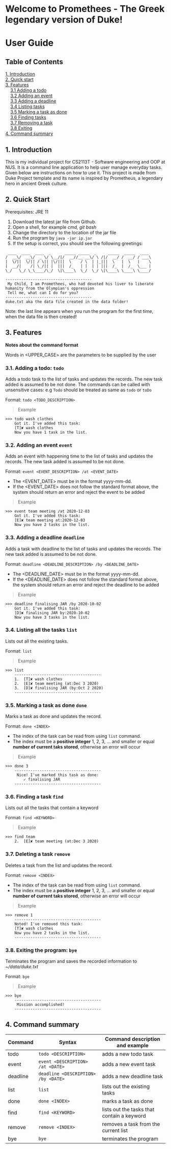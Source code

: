 # Welcome to Promethees - The Greek legendary version of Duke!

# User Guide

## Table of Contents

[1. Introduction](#1-introduction) <br>
[2. Quick start](#2-quick-start) <br>
[3. Features](#3-features) <br>
&nbsp;&nbsp;&nbsp;&nbsp;[3.1 Adding a todo](#31-adding-a-todo-todo) <br>
&nbsp;&nbsp;&nbsp;&nbsp;[3.2 Adding an event](#32-adding-an-event-event) <br>
&nbsp;&nbsp;&nbsp;&nbsp;[3.3 Adding a deadline](#33-adding-a-deadline-deadline) <br>
&nbsp;&nbsp;&nbsp;&nbsp;[3.4 Listing tasks](#34-listing-all-the-tasks-list) <br>
&nbsp;&nbsp;&nbsp;&nbsp;[3.5 Marking a task as done](#35-marking-a-task-as-done-done) <br>
&nbsp;&nbsp;&nbsp;&nbsp;[3.6 Finding tasks](#36-finding-a-task-find) <br>
&nbsp;&nbsp;&nbsp;&nbsp;[3.7 Removing a task](#37-removing-a-task-remove) <br>
&nbsp;&nbsp;&nbsp;&nbsp;[3.8 Exiting](#38-exiting-the-program-bye) <br>
[4. Command summary](#4-command-summary)

## 1. Introduction
This is my individual project for CS2113T - Software engineering and OOP at NUS. It is a command line application to help user manage everyday tasks. Given below are instructions on how to use it. This project is made from Duke Project template and its name is inspired by Prometheus, a legendary hero in ancient Greek culture.

## 2. Quick Start
Prerequisites: JRE 11
1. Download the latest jar file from Github.
1. Open a shell, for example  *cmd, git bash*
1. Change the directory to the location of the jar file
1. Run the program by `java -jar ip.jar`
1. If the setup is correct, you should see the following greetings:
```
 ____  ____  ____  _      _____ _____  _     _____  _____  ____
/  __\/  __\/  _ \/ \__/|/  __//__ __\/ \ /|/  __/ /  __/ / ___\
|  \/||  \/|| / \|| |\/|||  \    / \  | |_|||  \   |  \   |    \
|  __/|    /| \_/|| |  |||  /_   | |  | | |||  /_  |  /_  \___ |
\_/   \_/ \_\____/\_/  \|\____\  \_/  \_/ \|\____\ \____\ \____/

--------------------------------------
 My Child, I am Promethees, who had devoted his liver to liberate humanity from the Olympian's oppression
 Tell me, what can I do for you?
--------------------------------------
duke.txt aka the data file created in the data folder!
```
Note: the last line appears when you run the program for the first time, when the data file is then created!

## 3. Features
**Notes about the command format**

Words in <UPPER_CASE> are the parameters to be supplied by the user

### 3.1. Adding a todo: `todo`
Adds a todo task to the list of tasks and updates the records.
The new task added is assumed to be not done.
The commands can be called with unsensitive cases: e.g `Todo` should be treated as same as `todo` or `toDo`

Format: `todo <TODO_DESCRIPTION>`

>Example

```
>>> todo wash clothes
	Got it. I've added this task: 
	[T]✘ wash clothes
	Now you have 1 task in the list.
```

### 3.2. Adding an event `event`
Adds an event with happening time to the list of tasks and updates the records. 
The new task added is assumed to be not done.

Format: `event <EVENT_DESCRIPTION> /at <EVENT_DATE>`
* The <EVENT_DATE> must be in the format yyyy-mm-dd.
* If the <EVENT_DATE> does not follow the standard format above, the system should return an error and reject the event to be added

>Example 

```
>>> event team meeting /at 2020-12-03           
	Got it. I've added this task: 
	[E]✘ team meeting at:2020-12-03
	Now you have 2 tasks in the list.
```

### 3.3. Adding a deadline `deadline`
Adds a task with deadline to the list of tasks and updates the records. 
The new task added is assumed to be not done.

Format: `deadline <DEADLINE_DESCRIPTION> /by <DEADLINE_DATE>`
* The <DEADLINE_DATE> must be in the format yyyy-mm-dd.
* If the <DEADLINE_DATE> does not follow the standard format above, the system should return an error and reject the deadline to be added

>Example

```
>>> deadline finalising JAR /by 2020-10-02
	Got it. I've added this task: 
	[D]✘ finalising JAR by:2020-10-02
	Now you have 3 tasks in the list.
```

### 3.4. Listing all the tasks `list`
Lists out all the existing tasks.

Format: `list`

>Example
```
>>> list
	--------------------------------------
	1.	[T]✘ wash clothes
	2.	[E]✘ team meeting (at:Dec 3 2020)
	3.	[D]✘ finalising JAR (by:Oct 2 2020)
	--------------------------------------
```

### 3.5. Marking a task as done `done`
Marks a task as done and updates the record.

Format: `done <INDEX>`
* The index of the task can be read from using `list` command.
* The index must be a **positive integer** 1, 2, 3, ... and smaller or equal **number of current taks stored**, otherwise an error will occur

>Example
```
>>> done 3
	--------------------------------------
	 Nice! I've marked this task as done: 
		✓ finalising JAR
	--------------------------------------
```

### 3.6. Finding a task `find`
Lists out all the tasks that contain a keyword

Format: `find <KEYWORD>`

>Example
```
>>> find team
	2.	[E]✘ team meeting (at:Dec 3 2020)
```

### 3.7. Deleting a task `remove`
Deletes a task from the list and updates the record.

Format: `remove <INDEX>`
* The index of the task can be read from using `list` command.
* The index must be a **positive integer** 1, 2, 3, ... and smaller or equal **number of current taks stored**, otherwise an error will occur

>Example
```
>>> remove 1
	--------------------------------------
	Noted! I've removed this task: 
	[T]✘ wash clothes
	Now you have 2 tasks in the list.
	--------------------------------------
```


### 3.8. Exiting the program: `bye`
Terminates the program and saves the recorded information to *~/data/duke.txt*

Format: `bye`

>Example
```
>>> bye
	--------------------------------------
	 Mission accomplished!
	--------------------------------------
```

## 4. Command summary

Command |Syntax| Command description and example 
------------| ------ | ------------- 
todo |`todo <DESCRIPTION>` |adds a new todo task
event |`event <DESCRIPTION> /at <DATE>` |adds a new event task
deadline |`deadline <DESCRIPTION> /by <DATE>`|adds a new deadline task
list |`list`|lists out the existing tasks
done |`done <INDEX>` |marks a task as done
find |`find <KEYWORD>`|lists out the tasks that contain a keyword
remove |`remove <INDEX>`|removes a task from the current list
bye |`bye`|terminates the program
